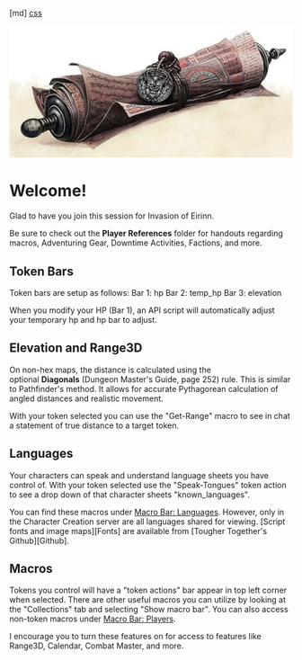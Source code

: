 ﻿[md]
[css](-OCVFMyYfsylqoZPiW6l)

![main_banner](https://raw.githubusercontent.com/Tougher-Together-DnD/default-game-assets/refs/heads/main/handouts/quick-reference/images/motd-note-banner.png)

# Welcome!

Glad to have you join this session for Invasion of Eirinn.

Be sure to check out the **Player References** folder for handouts regarding macros, Adventuring Gear, Downtime Activities, Factions, and more.

## Token Bars
Token bars are setup as follows: Bar 1: hp Bar 2: temp\_hp Bar 3: elevation

When you modify your HP (Bar 1), an API script will automatically adjust your temporary hp and hp bar to adjust.

## **Elevation and Range3D**
On non-hex maps, the distance is calculated using the optional **Diagonals** (Dungeon Master's Guide, page 252) rule. This is similar to Pathfinder's method. It allows for accurate Pythagorean calculation of angled distances and realistic movement.

With your token selected you can use the "Get-Range" macro to see in chat a statement of true distance to a target token.

## **Languages**
Your characters can speak and understand language sheets you have control of. With your token selected use the "Speak-Tongues" token action to see a drop down of that character sheets "known\_languages".

You can find these macros under [Macro Bar: Languages](http://journal.roll20.net/character/-M4N4-MdtXflrmiK8bxS). However, only in the Character Creation server are all languages shared for viewing. [Script fonts and image maps][Fonts]  are available from [Tougher Together's Github][Github].

## **Macros**
Tokens you control will have a "token actions" bar appear in top left corner when selected. There are other useful macros you can utilize by looking at the "Collections" tab and selecting "Show macro bar". You can also access non-token macros under [Macro Bar: Players](http://journal.roll20.net/character/-M4JY9N35onSFTc71M35).

I encourage you to turn these features on for access to features like Range3D, Calendar, Combat Master, and more.
